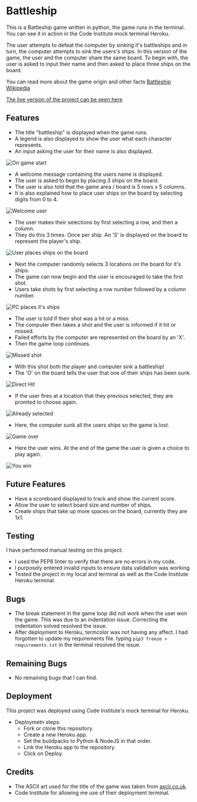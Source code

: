 
# Battleship

This is a Battleship game written in python, the game runs in the terminal. You can see it in action in the Code Institute mock terminal Heroku.

The user attempts to defeat the computer by sinking it's battleships and in turn, the computer attempts to sink the users's ships. In this version of the game, the user and the computer share the same board. To begin with, the user is asked to input their name and then asked to place three ships on the board.

You can read more about the game origin and other facts [Battleship Wikipedia](https://en.wikipedia.org/wiki/Battleship_(game))

[The live version of the project can be seen here](https://ci-battleship-pp3.herokuapp.com/)


## Features

- The title "battleship" is displayed when the game runs. 
- A legend is also displayed to show the user what each character represents. 
- An input asking the user for their name is also displayed.

![On game start](documentation/on_game_start.png)

- A welcome message containing the users name is displayed.
- The user is asked to begin by placing 3 ships on the board.
- The user is also told that the game area / board is 5 rows x 5 columns.
- It is also explained how to place user ships on the board by selecting digits from 0 to 4.

![Welcome user](documentation/welcome_user.png)

- The user makes their selections by first selecting a row, and then a column.
- They do this 3 times. Once per ship. An 'S' is displayed on the board to represent the player's ship.

![User places ships on the board](documentation/placing_ships.png)

- Next the computer randomly selects 3 locations on the board for it's ships.
- The game can now begin and the user is encouraged to take the first shot.
- Users take shots by first selecting a row number followed by a column number.

![PC places it's ships](documentation/pc_selects_locations.png)

- The user is told if their shot was a hit or a miss.
- The computer then takes a shot and the user is informed if it hit or missed.
- Failed efforts by the computer are represented on the board by an 'X'.
- Then the game loop continues.

![Missed shot](documentation/missed_shot.png)

- With this shot both the player and computer sink a battleship!
- The 'O' on the board tells the user that one of their ships has been sunk.

![Direct Hit](documentation/direct_hit.png)

- If the user fires at a location that they previous selected, they are promted to choose again.

![Already selected](documentation/already_selected.png)

- Here, the computer sunk all the users ships so the game is lost.

![Game over](documentation/game_over.png)

- Here the user wins. At the end of the game the user is given a choice to play again.

![You win](documentation/you_win.png)

## Future Features

- Have a scoreboard displayed to track and show the current score.
- Allow the user to select board size and number of ships.
- Create ships that take up more spaces on the board, currently they are 1x1.

## Testing

I have performed manual testing on this project:

- I used the PEP8 linter to verify that there are no errors in my code.
- I purposely entered invalid inputs to ensure data validation was working.
- Tested the project in my local and terminal as well as the Code Institute Heroku terminal.

## Bugs

- The break statement in the game loop did not work when the user won the game. This was due to an indentation issue. Correcting the indentation solved resolved the issue.
- After deployment to Heroku, termcolor was not having any affect. I had forgotten to update my requirements file. typing `pip3 freeze > requirements.txt` in the terminal resolved the issue.

## Remaining Bugs

- No remaining bugs that I can find.

## Deployment

This project was deployed using Code Institute's mock terminal for Heroku.

- Deploymetn steps:
   - Fork or clone this repository.
   - Create a new Heroku app.
   - Set the buildpacks to Python & NodeJS in that order.
   - Link the Heroku app to the repository.
   - Click on Deploy.

## Credits

- The ASCII art used for the title of the game was taken from [ascii.co.uk](https://ascii.co.uk/art/battleship).
- Code Institute for allowing me use of their deployment terminal.
